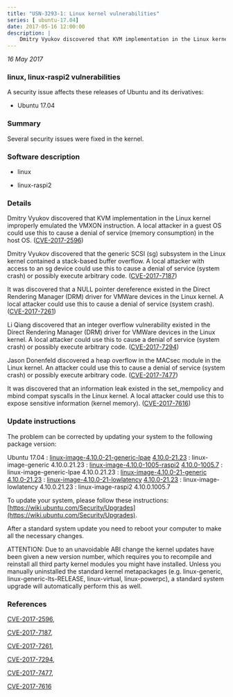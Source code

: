 ```yaml
---
title: "USN-3293-1: Linux kernel vulnerabilities"
series: [ ubuntu-17.04]
date: 2017-05-16 12:00:00
description: |
    Dmitry Vyukov discovered that KVM implementation in the Linux kernel improperly emulated the VMXON instruction. A local attacker in a guest OS could use this to cause a denial of service (memory consumption) in the host OS. ([CVE-2017-2596](http://people.ubuntu.com/~ubuntu-security/cve/CVE-2017-2596))
--- 
```

 
 

*16 May 2017*

### linux, linux-raspi2 vulnerabilities

A security issue affects these releases of Ubuntu and its derivatives:

* Ubuntu 17.04

### Summary

Several security issues were fixed in the kernel. 

### Software description

* linux 

* linux-raspi2 

### Details

Dmitry Vyukov discovered that KVM implementation in the Linux kernel improperly emulated the VMXON instruction. A local attacker in a guest OS could use this to cause a denial of service (memory consumption) in the host OS. ([CVE-2017-2596](http://people.ubuntu.com/~ubuntu-security/cve/CVE-2017-2596))

Dmitry Vyukov discovered that the generic SCSI (sg) subsystem in the Linux kernel contained a stack-based buffer overflow. A local attacker with access to an sg device could use this to cause a denial of service (system crash) or possibly execute arbitrary code. ([CVE-2017-7187](http://people.ubuntu.com/~ubuntu-security/cve/CVE-2017-7187))

It was discovered that a NULL pointer dereference existed in the Direct Rendering Manager (DRM) driver for VMWare devices in the Linux kernel. A local attacker could use this to cause a denial of service (system crash). ([CVE-2017-7261](http://people.ubuntu.com/~ubuntu-security/cve/CVE-2017-7261))

Li Qiang discovered that an integer overflow vulnerability existed in the Direct Rendering Manager (DRM) driver for VMWare devices in the Linux kernel. A local attacker could use this to cause a denial of service (system crash) or possibly execute arbitrary code. ([CVE-2017-7294](http://people.ubuntu.com/~ubuntu-security/cve/CVE-2017-7294))

Jason Donenfeld discovered a heap overflow in the MACsec module in the Linux kernel. An attacker could use this to cause a denial of service (system crash) or possibly execute arbitrary code. ([CVE-2017-7477](http://people.ubuntu.com/~ubuntu-security/cve/CVE-2017-7477))

It was discovered that an information leak existed in the set_mempolicy and mbind compat syscalls in the Linux kernel. A local attacker could use this to expose sensitive information (kernel memory). ([CVE-2017-7616](http://people.ubuntu.com/~ubuntu-security/cve/CVE-2017-7616)) 

### Update instructions

The problem can be corrected by updating your system to the following package version:

Ubuntu 17.04
 : [linux-image-4.10.0-21-generic-lpae](https://launchpad.net/ubuntu/+source/linux) <span> [4.10.0-21.23](https://launchpad.net/ubuntu/+source/linux/4.10.0-21.23) </span> 
 : linux-image-generic <span>4.10.0.21.23</span>
 : [linux-image-4.10.0-1005-raspi2](https://launchpad.net/ubuntu/+source/linux-raspi2) <span> [4.10.0-1005.7](https://launchpad.net/ubuntu/+source/linux-raspi2/4.10.0-1005.7) </span> 
 : linux-image-generic-lpae <span>4.10.0.21.23</span>
 : [linux-image-4.10.0-21-generic](https://launchpad.net/ubuntu/+source/linux) <span> [4.10.0-21.23](https://launchpad.net/ubuntu/+source/linux/4.10.0-21.23) </span> 
 : [linux-image-4.10.0-21-lowlatency](https://launchpad.net/ubuntu/+source/linux) <span> [4.10.0-21.23](https://launchpad.net/ubuntu/+source/linux/4.10.0-21.23) </span> 
 : linux-image-lowlatency <span>4.10.0.21.23</span>
 : linux-image-raspi2 <span>4.10.0.1005.7</span>

To update your system, please follow these instructions: [https://wiki.ubuntu.com/Security/Upgrades](https://wiki.ubuntu.com/Security/Upgrades).

After a standard system update you need to reboot your computer to make all the necessary changes.

ATTENTION: Due to an unavoidable ABI change the kernel updates have been given a new version number, which requires you to recompile and reinstall all third party kernel modules you might have installed. Unless you manually uninstalled the standard kernel metapackages (e.g. linux-generic, linux-generic-lts-RELEASE, linux-virtual, linux-powerpc), a standard system upgrade will automatically perform this as well. 

### References

 
 [CVE-2017-2596](http://people.ubuntu.com/~ubuntu-security/cve/CVE-2017-2596), 

 [CVE-2017-7187](http://people.ubuntu.com/~ubuntu-security/cve/CVE-2017-7187), 

 [CVE-2017-7261](http://people.ubuntu.com/~ubuntu-security/cve/CVE-2017-7261), 

 [CVE-2017-7294](http://people.ubuntu.com/~ubuntu-security/cve/CVE-2017-7294), 

 [CVE-2017-7477](http://people.ubuntu.com/~ubuntu-security/cve/CVE-2017-7477), 

 [CVE-2017-7616](http://people.ubuntu.com/~ubuntu-security/cve/CVE-2017-7616)
 

